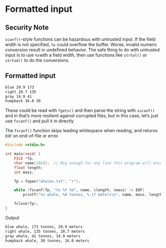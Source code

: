 # Formatted input

## Security Note

`scanf()`-style functions can be hazardous with untrusted input.
If the field width is not specified, `%s` could overflow the buffer.
Worse, invalid numeric conversion result in undefined behavior.
The safe thing to do with untrusted input is to use `%s`with a field width,
then use functions like `strtol()` or `strtod()` to do the conversions.

## Formatted input

```whales.txt
blue 29.9 173
right 20.7 135
gray 14.9 41
humpback 16.0 30
```

These could be read with `fgets()` and then parse the string with `sscanf()`
and in that’s more resilient against corrupted files,
but in this case, let’s just use `fscanf()` and pull it in directly

The `fscanf()` function skips leading whitespace when reading,
and returns `EOF` on end-of-file or error.

```c
#include <stdio.h>

int main(void) {
    FILE *fp;
    char name[1024];  // Big enough for any line this program will encounter
    float length;
    int mass;

    fp = fopen("whales.txt", "r");

    while (fscanf(fp, "%s %f %d", name, &length, &mass) != EOF)
        printf("%s whale, %d tonnes, %.1f meters\n", name, mass, length);

    fclose(fp);
}
```

Output
```txt
blue whale, 173 tonnes, 29.9 meters
right whale, 135 tonnes, 20.7 meters
gray whale, 41 tonnes, 14.9 meters
humpback whale, 30 tonnes, 16.0 meters
```
